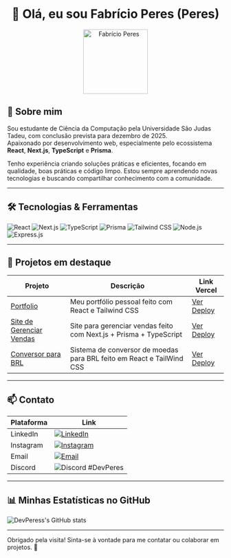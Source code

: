 <h1 align="center">👋 Olá, eu sou Fabrício Peres (Peres)</h1>

<div align="center">
  <a href="https://github.com/DevPeress">
    <img height="150" src="https://avatars.githubusercontent.com/u/128615061?v=4" alt="Fabrício Peres" />
  </a>
</div>

## 🚀 Sobre mim

Sou estudante de Ciência da Computação pela Universidade São Judas Tadeu, com conclusão prevista para dezembro de 2025.  
Apaixonado por desenvolvimento web, especialmente pelo ecossistema **React**, **Next.js**, **TypeScript** e **Prisma**.  

Tenho experiência criando soluções práticas e eficientes, focando em qualidade, boas práticas e código limpo. Estou sempre aprendendo novas tecnologias e buscando compartilhar conhecimento com a comunidade.

---

## 🛠 Tecnologias & Ferramentas

<div>
  <img alt="React" src="https://img.shields.io/badge/-React-20232A?style=for-the-badge&logo=react&logoColor=61DAFB" />
  <img alt="Next.js" src="https://img.shields.io/badge/-Next.js-000000?style=for-the-badge&logo=next.js&logoColor=white" />
  <img alt="TypeScript" src="https://img.shields.io/badge/-TypeScript-3178C6?style=for-the-badge&logo=typescript&logoColor=white" />
  <img alt="Prisma" src="https://img.shields.io/badge/-Prisma-2D3748?style=for-the-badge&logo=prisma&logoColor=white" />
  <img alt="Tailwind CSS" src="https://img.shields.io/badge/-Tailwind_CSS-06B6D4?style=for-the-badge&logo=tailwind-css&logoColor=white" />
  <img alt="Node.js" src="https://img.shields.io/badge/-Node.js-339933?style=for-the-badge&logo=node.js&logoColor=white" />
  <img alt="Express.js" src="https://img.shields.io/badge/express.js-%23404d59.svg?style=for-the-badge&logo=express&logoColor=%2361DAFB" />
</div>

---

## 📂 Projetos em destaque

| Projeto                            | Descrição                                      | Link Vercel                              |
|----------------------------------|------------------------------------------------|----------------------------------------|
| [Portfolio](https://github.com/DevPeress/portfolio) | Meu portfólio pessoal feito com React e Tailwind CSS | [Ver Deploy](https://portfolio-peres-seven.vercel.app) |
| [Site de Gerenciar Vendas](https://github.com/DevPeress/Site-de-Gerenciamento-de-Vendas) | Site para gerenciar vendas feito com Next.js + Prisma + TypeScript | [Ver Deploy](https://site-de-gerenciamento-de-vendas.vercel.app/login) |
| [Conversor para BRL](https://github.com/DevPeress/conversor-de-moedas) | Sistema de conversor de moedas para BRL feito em React e TailWind CSS | [Ver Deploy](https://conversor-de-moedas-indol.vercel.app) |

---

## 📫 Contato

| Plataforma          | Link                                    |
|---------------------|-----------------------------------------|
| LinkedIn            | [![LinkedIn](https://img.shields.io/badge/-LinkedIn-0A66C2?style=for-the-badge&logo=linkedin&logoColor=white)](https://www.linkedin.com/in/devperes) |
| Instagram           | [![Instagram](https://img.shields.io/badge/-Instagram-E4405F?style=for-the-badge&logo=instagram&logoColor=white)](https://www.instagram.com/fah.peres) |
| Email               | [![Email](https://img.shields.io/badge/-Email-D14836?style=for-the-badge&logo=gmail&logoColor=white)](mailto:fabricioperesdsantos@gmail.com) |
| Discord             | ![Discord](https://img.shields.io/badge/-Discord-5865F2?style=for-the-badge&logo=discord&logoColor=white) #DevPeres |

---

## 📊 Minhas Estatísticas no GitHub

![DevPeress's GitHub stats](https://github-readme-stats.vercel.app/api?username=DevPeress&show_icons=true&theme=radical)

---

Obrigado pela visita! Sinta-se à vontade para me contatar ou colaborar em projetos. 🚀
